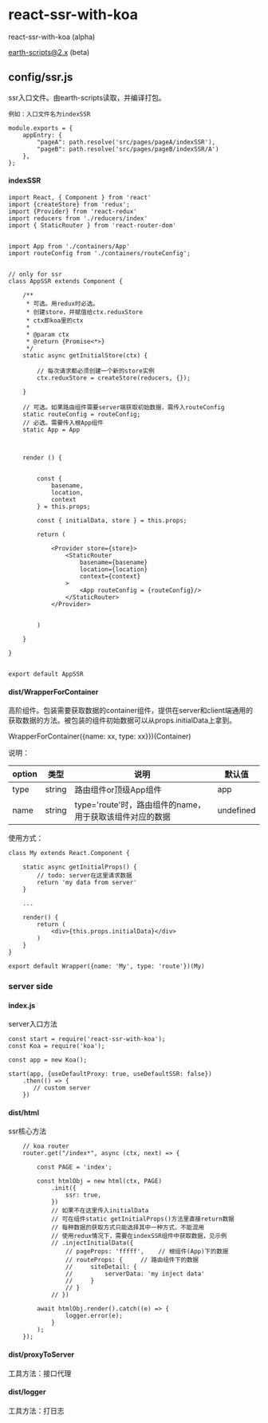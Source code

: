# react-ssr-with-koa

react-ssr-with-koa (alpha)

earth-scripts@2.x (beta)


## config/ssr.js

ssr入口文件。由earth-scripts读取，并编译打包。

```
例如：入口文件名为indexSSR

module.exports = {
    appEntry: {
        "pageA": path.resolve('src/pages/pageA/indexSSR'),
        "pageB": path.resolve('src/pages/pageB/indexSSR/A')
    },
};

```

#### indexSSR 

```
import React, { Component } from 'react'
import {createStore} from 'redux';
import {Provider} from 'react-redux'
import reducers from './reducers/index'
import { StaticRouter } from 'react-router-dom'


import App from './containers/App'
import routeConfig from './containers/routeConfig';


// only for ssr
class AppSSR extends Component {

    /**
     * 可选。用redux时必选。
     * 创建store，并赋值给ctx.reduxStore
     * ctx即koa里的ctx
     *
     * @param ctx
     * @return {Promise<*>}
     */
    static async getInitialStore(ctx) {

        // 每次请求都必须创建一个新的store实例
        ctx.reduxStore = createStore(reducers, {});
        
    }

    // 可选。如果路由组件需要server端获取初始数据，需传入routeConfig
    static routeConfig = routeConfig;
    // 必选。需要传入根App组件
    static App = App



    render () {


        const {
            basename,
            location,
            context
        } = this.props;

        const { initialData, store } = this.props;

        return (

            <Provider store={store}>
                <StaticRouter
                    basename={basename}
                    location={location}
                    context={context}
                >
                    <App routeConfig = {routeConfig}/>
                </StaticRouter>
            </Provider>


        )

    }

}


export default AppSSR

```

#### dist/WrapperForContainer

高阶组件。包装需要获取数据的container组件，提供在server和client端通用的获取数据的方法。被包装的组件初始数据可以从props.initialData上拿到。

WrapperForContainer({name: xx, type: xx}})(Container)

说明：

| option | 类型 | 说明 | 默认值 |
| ------ | ------ | ------ | ------ | 
| type | string | 路由组件or顶级App组件 | app |
| name | string | type='route'时，路由组件的name，用于获取该组件对应的数据 | undefined |


使用方式：

```
class My extends React.Component {

    static async getInitialProps() {
        // todo: server在这里请求数据
        return 'my data from server'
    }
    
    ...
    
    render() {
        return (
            <div>{this.props.initialData}</div>
        )
    }
}

export default Wrapper({name: 'My', type: 'route'})(My)

```

### server side

#### index.js

server入口方法

```
const start = require('react-ssr-with-koa');
const Koa = require('koa');

const app = new Koa();

start(app, {useDefaultProxy: true, useDefaultSSR: false})
    .then(() => {
       // custom server
    })

```

#### dist/html

ssr核心方法

```
    // koa router
    router.get("/index*", async (ctx, next) => {

        const PAGE = 'index';

        const htmlObj = new html(ctx, PAGE)
            .init({
                ssr: true,
            })
            // 如果不在这里传入initialData
            // 可在组件static getInitialProps()方法里直接return数据
            // 每种数据的获取方式只能选择其中一种方式，不能混用
            // 使用redux情况下，需要在indexSSR组件中获取数据，见示例
            // .injectInitialData({
                // pageProps: 'fffff',    // 根组件(App)下的数据
                // routeProps: {     // 路由组件下的数据
                //     siteDetail: {
                //         serverData: 'my inject data'
                //     }
                // }
            // })

        await htmlObj.render().catch((e) => {
                logger.error(e);
            }
        );
    });
```

#### dist/proxyToServer

工具方法：接口代理

#### dist/logger

工具方法：打日志